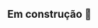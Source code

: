 ## Em construção 🚧
<!-- # WebServices-SpringBoot-JPA

![spring-boot](https://user-images.githubusercontent.com/19534807/82755512-54be9a00-9daa-11ea-8e76-5190e0a0074d.png)

## Projero web service com Spring boot, JPA e Banco de dados SQL

Web service criado com as tecnologias java, spring boot, JPA em conjunto com banco de dados relacional SQL,
a aplicação se encontra deplayada do heroku.


## Aplicação disponivel em:

https://andrealvesdc-web-serve-sb-jpa.herokuapp.com/

## É possível utilizar qualquer ferramenta de requisições HTTP para testar o serviço.

EX: https://reqbin.com/

## Serviços disponíveis

##  USER:
#### [GET]    https://andrealvesdc-web-serve-sb-jpa.herokuapp.com/users
#### [GET]    https://andrealvesdc-web-serve-sb-jpa.herokuapp.com/users/id
#### [POST]   https://andrealvesdc-web-serve-sb-jpa.herokuapp.com/users
	{
	"name": "Maria sales",
	"email": "msales@gmail.com",
	"phone": "9775979797",
	"password": 123456
	 }
#### [PUT]    https://andrealvesdc-web-serve-sb-jpa.herokuapp.com/users/id
	{
	"name": "Bob",
	"email": "bob@gmail.com",
	"phone": "9775979797"
         }
#### [DELETE] https://andrealvesdc-web-serve-sb-jpa.herokuapp.com/users/id

## PRODUCT:
#### [GET]    https://andrealvesdc-web-serve-sb-jpa.herokuapp.com/products
#### [GET]    https://andrealvesdc-web-serve-sb-jpa.herokuapp.com/products/id

## CATEGORY:
#### [GET]    https://andrealvesdc-web-serve-sb-jpa.herokuapp.com/categories
#### [GET]    https://andrealvesdc-web-serve-sb-jpa.herokuapp.com/categories/id

## ORDER:
#### [GET]    https://andrealvesdc-web-serve-sb-jpa.herokuapp.com/orders
#### [GET]    https://andrealvesdc-web-serve-sb-jpa.herokuapp.com/orders/id

## MODELO DE DOMÍNIO

![Domain model](https://user-images.githubusercontent.com/19534807/82755495-3ce71600-9daa-11ea-8641-d01bfcaf1720.png)

## MODELO DE INSTÂNCIA

![Domain Instance](https://user-images.githubusercontent.com/19534807/82755481-280a8280-9daa-11ea-9be0-44ce2affc36b.png)
 -->
